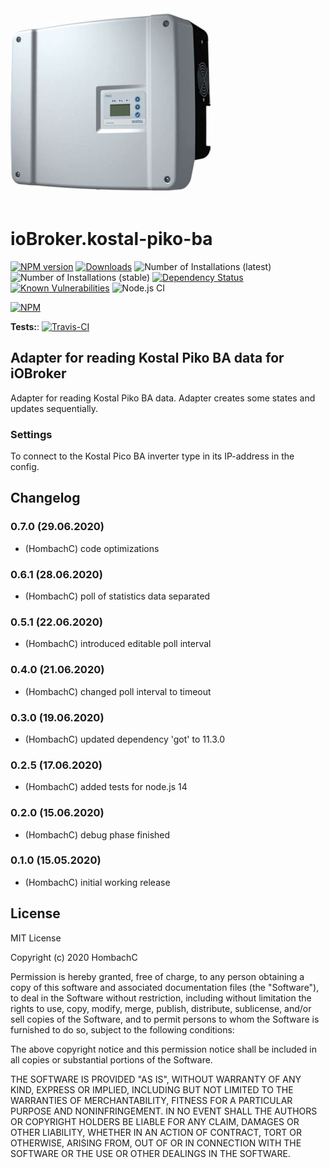 ![Logo](admin/picoba.png)
# ioBroker.kostal-piko-ba

[![NPM version](http://img.shields.io/npm/v/iobroker.kostal-piko-ba.svg)](https://www.npmjs.com/package/iobroker.kostal-piko-ba)
[![Downloads](https://img.shields.io/npm/dm/iobroker.kostal-piko-ba.svg)](https://www.npmjs.com/package/iobroker.kostal-piko-ba)
![Number of Installations (latest)](http://ioBroker.live/badges/template-installed.svg)
![Number of Installations (stable)](http://ioBroker.live/badges/template-stable.svg)
[![Dependency Status](https://img.shields.io/david/hombach/ioBroker.kostal-piko-ba.svg)](https://david-dm.org/hombach/ioBroker.kostal-piko-ba)
[![Known Vulnerabilities](https://snyk.io/test/github/hombach/ioBroker.kostal-piko-ba/badge.svg)](https://snyk.io/test/github/hombach/ioBroker.kostal-piko-ba)
![Node.js CI](https://github.com/hombach/ioBroker.kostal-piko-ba/workflows/Node.js%20CI/badge.svg)

[![NPM](https://nodei.co/npm/iobroker.kostal-piko-ba.png?downloads=true)](https://nodei.co/npm/iobroker.kostal-piko-ba/)

**Tests:**: [![Travis-CI](http://img.shields.io/travis/hombach/ioBroker.kostal-piko-ba/master.svg)](https://travis-ci.org/hombach/ioBroker.kostal-piko-ba)

## Adapter for reading Kostal Piko BA data for iOBroker
Adapter for reading Kostal Piko BA data. Adapter creates some states and updates sequentially.

### Settings
To connect to the Kostal Pico BA inverter type in its IP-address in the config.

## Changelog

### 0.7.0 (29.06.2020)
* (HombachC) code optimizations

### 0.6.1 (28.06.2020)
* (HombachC) poll of statistics data separated

### 0.5.1 (22.06.2020)
* (HombachC) introduced editable poll interval 

### 0.4.0 (21.06.2020)
* (HombachC) changed poll interval to timeout

### 0.3.0 (19.06.2020)
* (HombachC) updated dependency 'got' to 11.3.0

### 0.2.5 (17.06.2020)
* (HombachC) added tests for node.js 14

### 0.2.0 (15.06.2020)
* (HombachC) debug phase finished

### 0.1.0 (15.05.2020)
* (HombachC) initial working release

## License
MIT License

Copyright (c) 2020 HombachC

Permission is hereby granted, free of charge, to any person obtaining a copy
of this software and associated documentation files (the "Software"), to deal
in the Software without restriction, including without limitation the rights
to use, copy, modify, merge, publish, distribute, sublicense, and/or sell
copies of the Software, and to permit persons to whom the Software is
furnished to do so, subject to the following conditions:

The above copyright notice and this permission notice shall be included in all
copies or substantial portions of the Software.

THE SOFTWARE IS PROVIDED "AS IS", WITHOUT WARRANTY OF ANY KIND, EXPRESS OR
IMPLIED, INCLUDING BUT NOT LIMITED TO THE WARRANTIES OF MERCHANTABILITY,
FITNESS FOR A PARTICULAR PURPOSE AND NONINFRINGEMENT. IN NO EVENT SHALL THE
AUTHORS OR COPYRIGHT HOLDERS BE LIABLE FOR ANY CLAIM, DAMAGES OR OTHER
LIABILITY, WHETHER IN AN ACTION OF CONTRACT, TORT OR OTHERWISE, ARISING FROM,
OUT OF OR IN CONNECTION WITH THE SOFTWARE OR THE USE OR OTHER DEALINGS IN THE
SOFTWARE.